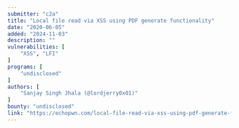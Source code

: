 ```yaml
---
submitter: "c2a"
title: "Local file read via XSS using PDF generate functionality"
date: "2020-06-05"
added: "2024-11-03"
description: ""
vulnerabilities: [
    "XSS", "LFI"
]
programs: [
    "undisclosed"
]
authors: [
    "Sanjay Singh Jhala (@lordjerry0x01)"
]
bounty: "undisclosed"
link: "https://echopwn.com/local-file-read-via-xss-using-pdf-generate-functionality/"
---
```





